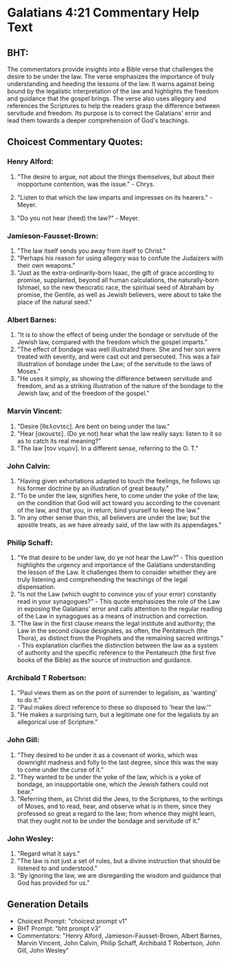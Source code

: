 # Galatians 4:21 Commentary Help Text

## BHT:
The commentators provide insights into a Bible verse that challenges the desire to be under the law. The verse emphasizes the importance of truly understanding and heeding the lessons of the law. It warns against being bound by the legalistic interpretation of the law and highlights the freedom and guidance that the gospel brings. The verse also uses allegory and references the Scriptures to help the readers grasp the difference between servitude and freedom. Its purpose is to correct the Galatians' error and lead them towards a deeper comprehension of God's teachings.

## Choicest Commentary Quotes:
### Henry Alford:
1. "The desire to argue, not about the things themselves, but about their inopportune contention, was the issue." - Chrys.

2. "Listen to that which the law imparts and impresses on its hearers." - Meyer.

3. "Do you not hear (heed) the law?" - Meyer.

### Jamieson-Fausset-Brown:
1. "The law itself sends you away from itself to Christ."
2. "Perhaps his reason for using allegory was to confute the Judaizers with their own weapons."
3. "Just as the extra-ordinarily-born Isaac, the gift of grace according to promise, supplanted, beyond all human calculations, the naturally-born Ishmael, so the new theocratic race, the spiritual seed of Abraham by promise, the Gentile, as well as Jewish believers, were about to take the place of the natural seed."

### Albert Barnes:
1. "It is to show the effect of being under the bondage or servitude of the Jewish law, compared with the freedom which the gospel imparts."
2. "The effect of bondage was well illustrated there. She and her son were treated with severity, and were cast out and persecuted. This was a fair illustration of bondage under the Law; of the servitude to the laws of Moses."
3. "He uses it simply, as showing the difference between servitude and freedom, and as a striking illustration of the nature of the bondage to the Jewish law, and of the freedom of the gospel."

### Marvin Vincent:
1. "Desire [θελοντες]. Are bent on being under the law."
2. "Hear [ακουετε]. (Do ye not) hear what the law really says: listen to it so as to catch its real meaning?"
3. "The law [τον νομον]. In a different sense, referring to the O. T."

### John Calvin:
1. "Having given exhortations adapted to touch the feelings, he follows up his former doctrine by an illustration of great beauty."
2. "To be under the law, signifies here, to come under the yoke of the law, on the condition that God will act toward you according to the covenant of the law, and that you, in return, bind yourself to keep the law."
3. "In any other sense than this, all believers are under the law; but the apostle treats, as we have already said, of the law with its appendages."

### Philip Schaff:
1. "Ye that desire to be under law, do ye not hear the Law?" - This question highlights the urgency and importance of the Galatians understanding the lesson of the Law. It challenges them to consider whether they are truly listening and comprehending the teachings of the legal dispensation.
2. "Is not the Law (which ought to convince you of your error) constantly read in your synagogues?" - This quote emphasizes the role of the Law in exposing the Galatians' error and calls attention to the regular reading of the Law in synagogues as a means of instruction and correction.
3. "The law in the first clause means the legal institute and authority; the Law in the second clause designates, as often, the Pentateuch (the Thora), as distinct from the Prophets and the remaining sacred writings." - This explanation clarifies the distinction between the law as a system of authority and the specific reference to the Pentateuch (the first five books of the Bible) as the source of instruction and guidance.

### Archibald T Robertson:
1. "Paul views them as on the point of surrender to legalism, as 'wanting' to do it." 
2. "Paul makes direct reference to these so disposed to 'hear the law.'" 
3. "He makes a surprising turn, but a legitimate one for the legalists by an allegorical use of Scripture."

### John Gill:
1. "They desired to be under it as a covenant of works, which was downright madness and folly to the last degree, since this was the way to come under the curse of it."
2. "They wanted to be under the yoke of the law, which is a yoke of bondage, an insupportable one, which the Jewish fathers could not bear."
3. "Referring them, as Christ did the Jews, to the Scriptures, to the writings of Moses, and to read, hear, and observe what is in them, since they professed so great a regard to the law; from whence they might learn, that they ought not to be under the bondage and servitude of it."

### John Wesley:
1. "Regard what it says."
2. "The law is not just a set of rules, but a divine instruction that should be listened to and understood."
3. "By ignoring the law, we are disregarding the wisdom and guidance that God has provided for us."


## Generation Details
- Choicest Prompt: "choicest prompt v1"
- BHT Prompt: "bht prompt v3"
- Commentators: "Henry Alford, Jamieson-Fausset-Brown, Albert Barnes, Marvin Vincent, John Calvin, Philip Schaff, Archibald T Robertson, John Gill, John Wesley"
